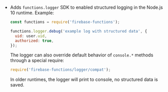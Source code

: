 - Adds `functions.logger` SDK to enabled structured logging in the Node.js 10 runtime. Example:

  ```js
  const functions = require('firebase-functions');

  functions.logger.debug('example log with structured data', {
    uid: user.uid,
    authorized: true,
  });
  ```

  The logger can also override default behavior of `console.*` methods through a special require:

  ```js
  require('firebase-functions/logger/compat');
  ```

  In older runtimes, the logger will print to console, no structured data is saved.
